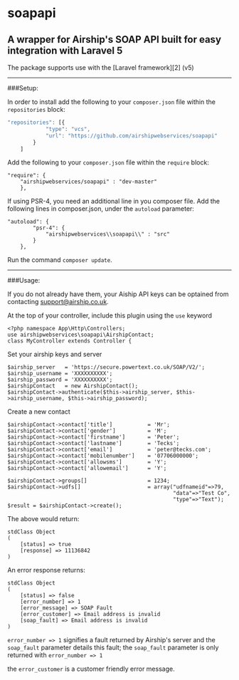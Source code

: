 # soapapi
A wrapper for Airship's SOAP API built for easy integration with Laravel 5
---

The package supports use with the [Laravel framework][2] (v5) 

----
###Setup:

In order to install add the following to your `composer.json` file within the `repositories` block:

```js
"repositories": [{
            "type": "vcs",
            "url": "https://github.com/airshipwebservices/soapapi"
        }
    ]

```

Add the following to your `composer.json` file within the `require` block:

```
"require": {
    "airshipwebservices/soapapi" : "dev-master"
	},
```

If using PSR-4, you need an additional line in you composer file. Add the following lines in composer.json, under the `autoload` parameter:

```
"autoload": {
		"psr-4": {
			"airshipwebservices\\soapapi\\" : "src"
		}
	},
```

Run the command `composer update`.

----

###Usage:

If you do not already have them, your Aiship API keys can be optained from contacting support@airship.co.uk.

At the top of your controller, include this plugin using the `use` keyword

```
<?php namespace App\Http\Controllers;
use airshipwebservices\soapapi\AirshipContact;
class MyController extends Controller {
```

Set your airship keys and server

```
$airship_server   = 'https://secure.powertext.co.uk/SOAP/V2/';
$airship_username = 'XXXXXXXXXX';
$airship_password = 'XXXXXXXXXX';
$airshipContact   = new AirshipContact();
$airshipContact->authenticate($this->airship_server, $this->airship_username, $this->airship_password);
```

Create a new contact

```
$airshipContact->contact['title']           = 'Mr';
$airshipContact->contact['gender']          = 'M';
$airshipContact->contact['firstname']       = 'Peter';
$airshipContact->contact['lastname']        = 'Tecks';
$airshipContact->contact['email']           = 'peter@tecks.com';
$airshipContact->contact['mobilenumber']    = '07706000000';
$airshipContact->contact['allowsms']        = 'Y';
$airshipContact->contact['allowemail']      = 'Y';

$airshipContact->groups[]                   = 1234;
$airshipContact->udfs[]                     = array("udfnameid"=>79, 
                                                    "data"=>"Test Co", 
                                                    "type"=>"Text");
$result = $airshipContact->create();
```

The above would return:

```
stdClass Object
(
    [status] => true
    [response] => 11136842
)
```

An error response returns:

```
stdClass Object
(
    [status] => false
    [error_number] => 1
    [error_message] => SOAP Fault
    [error_customer] => Email address is invalid
    [soap_fault] => Email address is invalid
)
```

`error_number => 1` signifies a fault returned by Airship's server and the `soap_fault` parameter details this fault; the `soap_fault` parameter is only returned with `error_number => 1`

the `error_customer` is a customer friendly error message. 
